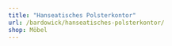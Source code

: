 ```yaml
---
title: "Hanseatisches Polsterkontor"
url: /bardowick/hanseatisches-polsterkontor/
shop: Möbel
---
```


